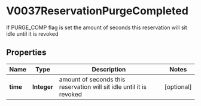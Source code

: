 

# V0037ReservationPurgeCompleted

If PURGE_COMP flag is set the amount of seconds this reservation will sit idle until it is revoked

## Properties

| Name | Type | Description | Notes |
|------------ | ------------- | ------------- | -------------|
|**time** | **Integer** | amount of seconds this reservation will sit idle until it is revoked |  [optional] |



